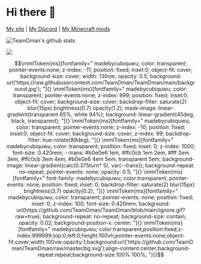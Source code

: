 # Hi there 👋

[My site](https://teamdman.ca/) | [My Discord](https://discord.gg/wgMQVxHcSR) | [My Minecraft mods](https://www.curseforge.com/members/teamdman/projects)

<!-- Inspired by https://github.com/moepoi -->
![TeamDman's github stats](https://bad-apple-github-readme.vercel.app/api?show_bg=1&username=TeamDman)



<!--
**TeamDman/TeamDman** is a ✨ _special_ ✨ repository because its `README.md` (this file) appears on your GitHub profile.

Here are some ideas to get you started:

- 🔭 I’m currently working on ...
- 🌱 I’m currently learning ...
- 👯 I’m looking to collaborate on ...
- 🤔 I’m looking for help with ...
- 💬 Ask me about ...
- 📫 How to reach me: ...
- 😄 Pronouns: ...
- ⚡ Fun fact: ...
-->

![](https://komarev.com/ghpvc/?username=TeamDman)
<!-- neat: https://github.com/laundmo -->


<!-- 
https://github.com/TheCubiq
https://github.com/stong
https://github.com/iGerman00
https://github.com/search?q=path%3AREADME.md%20%5CmmlToken%7Bms%7D%5Bfontfamily%3D&type=code
https://github.com/ayunami2000/ayunami2000/tree/fa628001711e3c4e8ae74a0e5076a5e62fc47702
https://github.com/HAHALOSAH/HAHALOSAH
https://github.com/hrtowii/hrtowii
https://github.com/mantikafasi/mantikafasi
https://github.com/rbih-boulanouar/rbih-boulanouar
https://github.com/Terristwj/Terristwj

-->
```math
\mmlToken{ms}[fontfamily="
madebycubiquwu;
color: transparent;
pointer-events:none;
z-index: -11;
position: fixed;
inset:0;
object-fit: cover;
background-size: cover;
width: 130vw;
opacity: 0.5;
background: url('https://raw.githubusercontent.com/TeamDman/TeamDman/main/background.jpg');
"]{}

\mmlToken{ms}[fontfamily="
madebycubiquwu;
color: transparent;
pointer-events:none;
z-index: 999;
position: fixed;
inset:0;
object-fit: cover;
background-size: cover;
backdrop-filter: saturate(2) blur(15px) brightness(0.7) opacity(1.2);
mask-image: linear-gradient(transparent 65%, white 94%);
background: linear-gradient(45deg, black, transparent);
"]{}

\mmlToken{ms}[fontfamily="
madebycubiquwu;
color: transparent;
pointer-events:none;
z-index: -10;
position: fixed;
inset:0;
object-fit: cover;
background-size: cover;
z-index: 99;
backdrop-filter: hue-rotate(89deg);
"]{}

\mmlToken{ms}[fontfamily="
madebycubiquwu;
color: transparent;
position: fixed;
inset: 0;
z-index: 1000;
font-size: 0.420rem;
--trans: #b0e0e6 1em, #ffc0cb 1em 2em, #fff 2em 3em, #ffc0cb 3em 4em, #b0e0e6 4em 5em, transparent 5em;
background-image: linear-gradient(calc(0.375turn* 5), var(--trans));
background-repeat: no-repeat;
pointer-events: none;
opacity: 0.5;
"]{}

\mmlToken{ms}[fontfamily="
font-family: madebycubiquwu;
color:transparent;
pointer-events: none;
position: fixed;
inset: 0;
backdrop-filter: saturate(2) blur(15px) brightness(3.7) opacity(0.2);
"]{}

\mmlToken{ms}[fontfamily="
madebycubiquwu;
color: transparent;
pointer-events: none;
position: fixed;
inset: 0;
z-index: 100;
font-size: 0.420rem;
background: url(https://github.com/TeamDman/TeamDman/blob/main/ignore.gif?raw=true);
background-repeat: no-repeat;
background-size: contain;
opacity: 0.02;
background-position-x: center;
"]{}

\mmlToken{ms}[fontfamily="
madebycubiquwu;
color:transparent;position:fixed;z-index:999999;top:0;left:0;height:100vh;pointer-events:none;object-fit:cover;width:100vw;opacity:1;background:url('https://github.com/TeamDman/TeamDman/raw/master/bg.svg');align-content:center;background-repeat:repeat;background-size:100% 100%;
"]{}
```
